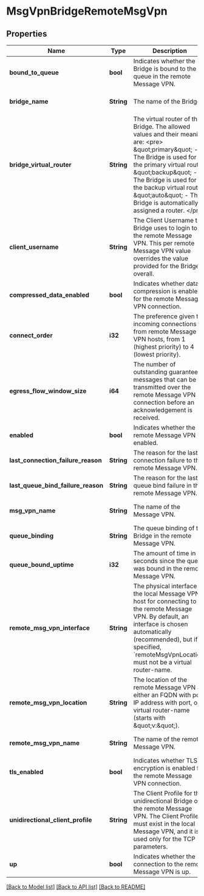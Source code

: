 # MsgVpnBridgeRemoteMsgVpn

## Properties
Name | Type | Description | Notes
------------ | ------------- | ------------- | -------------
**bound_to_queue** | **bool** | Indicates whether the Bridge is bound to the queue in the remote Message VPN. | [optional] [default to null]
**bridge_name** | **String** | The name of the Bridge. | [optional] [default to null]
**bridge_virtual_router** | **String** | The virtual router of the Bridge. The allowed values and their meaning are:  &lt;pre&gt; \&quot;primary\&quot; - The Bridge is used for the primary virtual router. \&quot;backup\&quot; - The Bridge is used for the backup virtual router. \&quot;auto\&quot; - The Bridge is automatically assigned a router. &lt;/pre&gt;  | [optional] [default to null]
**client_username** | **String** | The Client Username the Bridge uses to login to the remote Message VPN. This per remote Message VPN value overrides the value provided for the Bridge overall. | [optional] [default to null]
**compressed_data_enabled** | **bool** | Indicates whether data compression is enabled for the remote Message VPN connection. | [optional] [default to null]
**connect_order** | **i32** | The preference given to incoming connections from remote Message VPN hosts, from 1 (highest priority) to 4 (lowest priority). | [optional] [default to null]
**egress_flow_window_size** | **i64** | The number of outstanding guaranteed messages that can be transmitted over the remote Message VPN connection before an acknowledgement is received. | [optional] [default to null]
**enabled** | **bool** | Indicates whether the remote Message VPN is enabled. | [optional] [default to null]
**last_connection_failure_reason** | **String** | The reason for the last connection failure to the remote Message VPN. | [optional] [default to null]
**last_queue_bind_failure_reason** | **String** | The reason for the last queue bind failure in the remote Message VPN. | [optional] [default to null]
**msg_vpn_name** | **String** | The name of the Message VPN. | [optional] [default to null]
**queue_binding** | **String** | The queue binding of the Bridge in the remote Message VPN. | [optional] [default to null]
**queue_bound_uptime** | **i32** | The amount of time in seconds since the queue was bound in the remote Message VPN. | [optional] [default to null]
**remote_msg_vpn_interface** | **String** | The physical interface on the local Message VPN host for connecting to the remote Message VPN. By default, an interface is chosen automatically (recommended), but if specified, &#x60;remoteMsgVpnLocation&#x60; must not be a virtual router-name. | [optional] [default to null]
**remote_msg_vpn_location** | **String** | The location of the remote Message VPN as either an FQDN with port, IP address with port, or virtual router-name (starts with \&quot;v:\&quot;). | [optional] [default to null]
**remote_msg_vpn_name** | **String** | The name of the remote Message VPN. | [optional] [default to null]
**tls_enabled** | **bool** | Indicates whether TLS encryption is enabled for the remote Message VPN connection. | [optional] [default to null]
**unidirectional_client_profile** | **String** | The Client Profile for the unidirectional Bridge of the remote Message VPN. The Client Profile must exist in the local Message VPN, and it is used only for the TCP parameters. | [optional] [default to null]
**up** | **bool** | Indicates whether the connection to the remote Message VPN is up. | [optional] [default to null]

[[Back to Model list]](../README.md#documentation-for-models) [[Back to API list]](../README.md#documentation-for-api-endpoints) [[Back to README]](../README.md)


